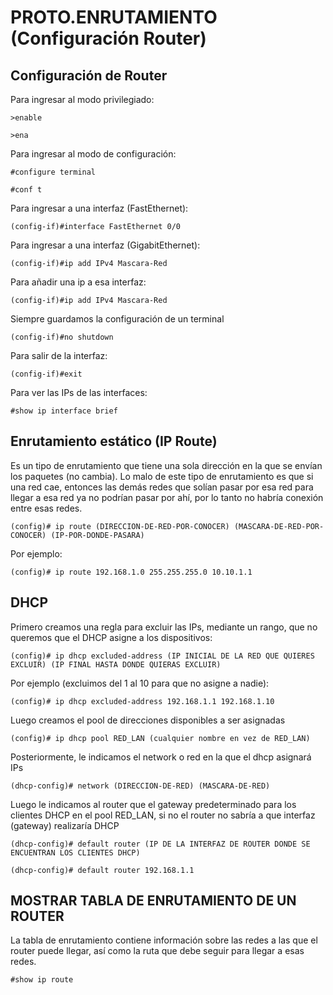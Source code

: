 # PROTO.ENRUTAMIENTO (Configuración Router)

## Configuración de Router

Para ingresar al modo privilegiado:

    >enable

    >ena

Para ingresar al modo de configuración:

    #configure terminal

    #conf t

Para ingresar a una interfaz (FastEthernet):

    (config-if)#interface FastEthernet 0/0
    
Para ingresar a una interfaz (GigabitEthernet):

    (config-if)#ip add IPv4 Mascara-Red

Para añadir una ip a esa interfaz:

    (config-if)#ip add IPv4 Mascara-Red

Siempre guardamos la configuración de un terminal

    (config-if)#no shutdown

Para salir de la interfaz:

    (config-if)#exit

Para ver las IPs de las interfaces:

    #show ip interface brief

## Enrutamiento estático (IP Route)

Es un tipo de enrutamiento que tiene una sola dirección en la que se envían los paquetes (no cambia). Lo malo de este tipo de enrutamiento es que si una red cae, entonces las demás redes que solían pasar por esa red para llegar a esa red ya no podrían pasar por ahí, por lo tanto no habría conexión entre esas redes.

    (config)# ip route (DIRECCION-DE-RED-POR-CONOCER) (MASCARA-DE-RED-POR-CONOCER) (IP-POR-DONDE-PASARA)

Por ejemplo:

    (config)# ip route 192.168.1.0 255.255.255.0 10.10.1.1

## DHCP

Primero creamos una regla para excluir las IPs, mediante un rango, que no queremos que el DHCP asigne a los dispositivos: 

    (config)# ip dhcp excluded-address (IP INICIAL DE LA RED QUE QUIERES EXCLUIR) (IP FINAL HASTA DONDE QUIERAS EXCLUIR)

Por ejemplo (excluimos del 1 al 10 para que no asigne a nadie):

    (config)# ip dhcp excluded-address 192.168.1.1 192.168.1.10

Luego creamos el pool de direcciones disponibles a ser asignadas

    (config)# ip dhcp pool RED_LAN (cualquier nombre en vez de RED_LAN)

Posteriormente, le indicamos el network o red en la que el dhcp asignará IPs

    (dhcp-config)# network (DIRECCION-DE-RED) (MASCARA-DE-RED)

Luego le indicamos al router que el gateway predeterminado para los clientes DHCP en el pool RED_LAN, si no el router no sabría a que interfaz (gateway) realizaría DHCP

    (dhcp-config)# default router (IP DE LA INTERFAZ DE ROUTER DONDE SE ENCUENTRAN LOS CLIENTES DHCP)

    (dhcp-config)# default router 192.168.1.1

## MOSTRAR TABLA DE ENRUTAMIENTO DE UN ROUTER
La tabla de enrutamiento contiene información sobre las redes a las que el router puede llegar, así como la ruta que debe seguir para llegar a esas redes.

    #show ip route





    
     



        

